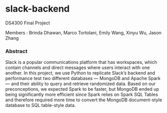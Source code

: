 # slack-backend
DS4300 Final Project

Members : Brinda Dhawan, Marco Tortolani, Emily Wang, Xinyu Wu, Jason Zhang

### Abstract
Slack is a popular communications platform that has workspaces, which contain channels and direct messages where users interact with one another. In this project, we use Python to replicate Slack’s backend and performance test two different databases — MongoDB and Apache Spark — and their ability to query and retrieve randomized data. Based on our preconceptions, we expected Spark to be faster, but MongoDB ended up being significantly more efficient since Spark relies on Spark SQL Tables and therefore required more time to convert the MongoDB document-style database to SQL table-style data. 
